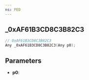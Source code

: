 ```yaml
---
ns: PED
---
```

## _0xAF61B3CD8C3B82C3

```c
// 0xAF61B3CD8C3B82C3
Any _0xAF61B3CD8C3B82C3(Any p0);
```

## Parameters
* **p0**:
